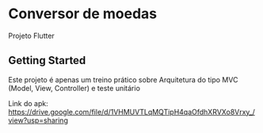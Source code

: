 # Conversor de moedas

Projeto Flutter

## Getting Started

Este projeto é apenas um treino prático sobre Arquitetura do tipo MVC (Model, View, Controller) e teste unitário


Link do apk: https://drive.google.com/file/d/1VHMUVTLqMQTipH4qaOfdhXRVXo8Vrxy_/view?usp=sharing
